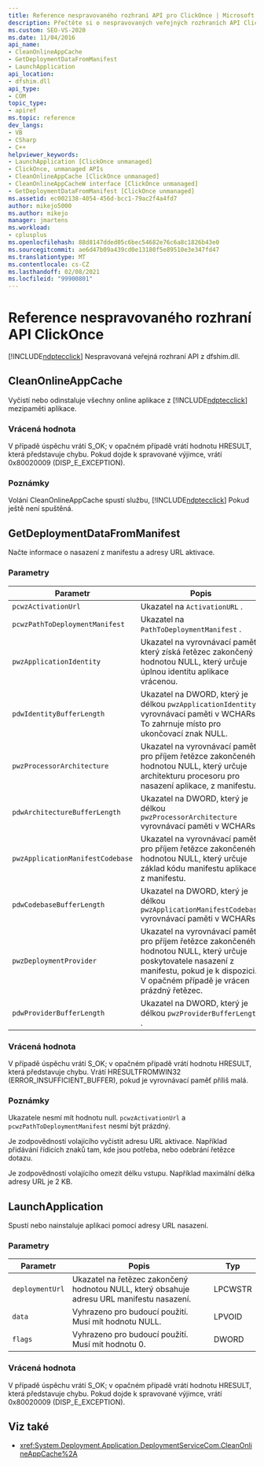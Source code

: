 ```yaml
---
title: Reference nespravovaného rozhraní API pro ClickOnce | Microsoft Docs
description: Přečtěte si o nespravovaných veřejných rozhraních API ClickOnce z dfshim.dll, včetně CleanOnlineAppCache, GetDeploymentDataFromManifest a LaunchApplication.
ms.custom: SEO-VS-2020
ms.date: 11/04/2016
api_name:
- CleanOnlineAppCache
- GetDeploymentDataFromManifest
- LaunchApplication
api_location:
- dfshim.dll
api_type:
- COM
topic_type:
- apiref
ms.topic: reference
dev_langs:
- VB
- CSharp
- C++
helpviewer_keywords:
- LaunchApplication [ClickOnce unmanaged]
- ClickOnce, unmanaged APIs
- CleanOnlineAppCache [ClickOnce unmanaged]
- CleanOnlineAppCacheW interface [ClickOnce unmanaged]
- GetDeploymentDataFromManifest [ClickOnce unmanaged]
ms.assetid: ec002138-4054-456d-bcc1-79ac2f4a4fd7
author: mikejo5000
ms.author: mikejo
manager: jmartens
ms.workload:
- cplusplus
ms.openlocfilehash: 88d8147dded05c6bec54682e76c6a8c1826b43e0
ms.sourcegitcommit: ae6d47b09a439cd0e13180f5e89510e3e347fd47
ms.translationtype: MT
ms.contentlocale: cs-CZ
ms.lasthandoff: 02/08/2021
ms.locfileid: "99900801"
---
```

# <a name="clickonce-unmanaged-api-reference"></a>Reference nespravovaného rozhraní API ClickOnce
[!INCLUDE[ndptecclick](../deployment/includes/ndptecclick_md.md)] Nespravovaná veřejná rozhraní API z dfshim.dll.

## <a name="cleanonlineappcache"></a>CleanOnlineAppCache
 Vyčistí nebo odinstaluje všechny online aplikace z [!INCLUDE[ndptecclick](../deployment/includes/ndptecclick_md.md)] mezipaměti aplikace.

### <a name="return-value"></a>Vrácená hodnota
 V případě úspěchu vrátí S_OK; v opačném případě vrátí hodnotu HRESULT, která představuje chybu. Pokud dojde k spravované výjimce, vrátí 0x80020009 (DISP_E_EXCEPTION).

### <a name="remarks"></a>Poznámky
 Volání CleanOnlineAppCache spustí službu, [!INCLUDE[ndptecclick](../deployment/includes/ndptecclick_md.md)] Pokud ještě není spuštěná.

## <a name="getdeploymentdatafrommanifest"></a>GetDeploymentDataFromManifest
 Načte informace o nasazení z manifestu a adresy URL aktivace.

### <a name="parameters"></a>Parametry

|Parametr|Popis|Typ|
|---------------|-----------------|----------|
|`pcwzActivationUrl`|Ukazatel na `ActivationURL` .|LPCWSTR|
|`pcwzPathToDeploymentManifest`|Ukazatel na `PathToDeploymentManifest` .|LPCWSTR|
|`pwzApplicationIdentity`|Ukazatel na vyrovnávací paměť, který získá řetězec zakončený hodnotou NULL, který určuje úplnou identitu aplikace vrácenou.|LPWSTR|
|`pdwIdentityBufferLength`|Ukazatel na DWORD, který je délkou `pwzApplicationIdentity` vyrovnávací paměti v WCHARs. To zahrnuje místo pro ukončovací znak NULL.|LPDWORD|
|`pwzProcessorArchitecture`|Ukazatel na vyrovnávací paměť pro příjem řetězce zakončeného hodnotou NULL, který určuje architekturu procesoru pro nasazení aplikace, z manifestu.|LPWSTR|
|`pdwArchitectureBufferLength`|Ukazatel na DWORD, který je délkou `pwzProcessorArchitecture` vyrovnávací paměti v WCHARs.|LPDWORD|
|`pwzApplicationManifestCodebase`|Ukazatel na vyrovnávací paměť pro příjem řetězce zakončeného hodnotou NULL, který určuje základ kódu manifestu aplikace, z manifestu.|LPWSTR|
|`pdwCodebaseBufferLength`|Ukazatel na DWORD, který je délkou `pwzApplicationManifestCodebase` vyrovnávací paměti v WCHARs.|LPDWORD|
|`pwzDeploymentProvider`|Ukazatel na vyrovnávací paměť pro příjem řetězce zakončeného hodnotou NULL, který určuje poskytovatele nasazení z manifestu, pokud je k dispozici. V opačném případě je vrácen prázdný řetězec.|LPWSTR|
|`pdwProviderBufferLength`|Ukazatel na DWORD, který je délkou `pwzProviderBufferLength` .|LPDWORD|

### <a name="return-value"></a>Vrácená hodnota
 V případě úspěchu vrátí S_OK; v opačném případě vrátí hodnotu HRESULT, která představuje chybu. Vrátí HRESULTFROMWIN32 (ERROR_INSUFFICIENT_BUFFER), pokud je vyrovnávací paměť příliš malá.

### <a name="remarks"></a>Poznámky
 Ukazatele nesmí mít hodnotu null. `pcwzActivationUrl` a `pcwzPathToDeploymentManifest` nesmí být prázdný.

 Je zodpovědností volajícího vyčistit adresu URL aktivace. Například přidávání řídicích znaků tam, kde jsou potřeba, nebo odebrání řetězce dotazu.

 Je zodpovědností volajícího omezit délku vstupu. Například maximální délka adresy URL je 2 KB.

## <a name="launchapplication"></a>LaunchApplication
 Spustí nebo nainstaluje aplikaci pomocí adresy URL nasazení.

### <a name="parameters"></a>Parametry

|Parametr|Popis|Typ|
|---------------|-----------------|----------|
|`deploymentUrl`|Ukazatel na řetězec zakončený hodnotou NULL, který obsahuje adresu URL manifestu nasazení.|LPCWSTR|
|`data`|Vyhrazeno pro budoucí použití. Musí mít hodnotu NULL.|LPVOID|
|`flags`|Vyhrazeno pro budoucí použití. Musí mít hodnotu 0.|DWORD|

### <a name="return-value"></a>Vrácená hodnota
 V případě úspěchu vrátí S_OK; v opačném případě vrátí hodnotu HRESULT, která představuje chybu. Pokud dojde k spravované výjimce, vrátí 0x80020009 (DISP_E_EXCEPTION).

## <a name="see-also"></a>Viz také
- <xref:System.Deployment.Application.DeploymentServiceCom.CleanOnlineAppCache%2A>